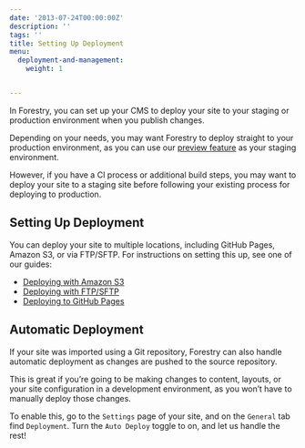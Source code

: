 ```yaml
---
date: '2013-07-24T00:00:00Z'
description: ''
tags: ''
title: Setting Up Deployment
menu:
  deployment-and-management:
    weight: 1


---
```

In Forestry, you can set up your CMS to deploy your site to your staging or production environment when you publish changes.

Depending on your needs, you may want Forestry to deploy straight to your production environment, as you can use our [preview feature][1] as your staging environment.

However, if you have a CI process or additional build steps, you may want to deploy your site to a staging site before following your existing process for deploying to production.

## Setting Up Deployment
You can deploy your site to multiple locations, including GitHub Pages, Amazon S3, or via FTP/SFTP. For instructions on setting this up, see one of our guides:

* [Deploying with Amazon S3][2]
* [Deploying with FTP/SFTP][3]
* [Deploying to GitHub Pages][4]

## Automatic Deployment
If your site was imported using a Git repository, Forestry can also handle automatic deployment as changes are pushed to the source repository.

This is great if you’re going to be making changes to content, layouts, or your site configuration in a development environment, as you won’t have to manually deploy those changes.

To enable this, go to the `Settings` page of your site, and on the `General` tab find `Deployment`. Turn the `Auto Deploy` toggle to on, and let us handle the rest!

[1]:	/docs/deployment-and-management/previewing/
[2]:	/docs/deployment-and-management/deploying-with-s3/
[3]:	/docs/deployment-and-management/deploying-your-site-with-ftp/
[4]:	/docs/deployment-and-management/deploying-with-github-pages/

